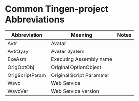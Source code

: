 # Common Tingen-project Abbreviations

| Abbreviation | Meaning | Notes |
| ------------ | ------- | ----- |
| Avtr | Avatar | |
| AvtrSysy | Avatar System | |
| ExeAsm | Executing Assembly name | |
| OrigOptObj | Original OptionObject |
| OrigScriptParam| Original Script Parameter| |
| Wsvc | Web Service | |
| WsvcVer | Web Service version | |